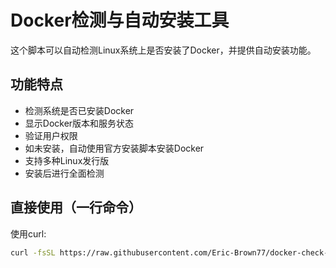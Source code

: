 # Docker检测与自动安装工具

这个脚本可以自动检测Linux系统上是否安装了Docker，并提供自动安装功能。

## 功能特点

- 检测系统是否已安装Docker
- 显示Docker版本和服务状态
- 验证用户权限
- 如未安装，自动使用官方安装脚本安装Docker
- 支持多种Linux发行版
- 安装后进行全面检测

## 直接使用（一行命令）

使用curl:
```bash
curl -fsSL https://raw.githubusercontent.com/Eric-Brown77/docker-check-installer/main/check_docker.sh | bash
